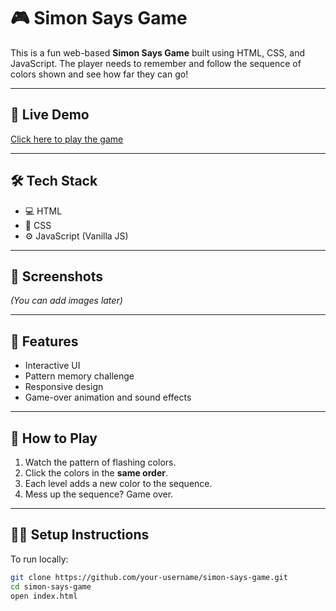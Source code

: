 # 🎮 Simon Says Game

This is a fun web-based **Simon Says Game** built using HTML, CSS, and JavaScript. The player needs to remember and follow the sequence of colors shown and see how far they can go!

---

## 🔗 Live Demo
[Click here to play the game](https://github.com/shivashanker123/simon-says-game.git)

---

## 🛠️ Tech Stack

- 💻 HTML
- 🎨 CSS
- ⚙️ JavaScript (Vanilla JS)

---

## 📸 Screenshots

*(You can add images later)*

---

## 🚀 Features

- Interactive UI
- Pattern memory challenge
- Responsive design
- Game-over animation and sound effects

---

## 🧠 How to Play

1. Watch the pattern of flashing colors.
2. Click the colors in the **same order**.
3. Each level adds a new color to the sequence.
4. Mess up the sequence? Game over.

---

## 🧑‍💻 Setup Instructions

To run locally:

```bash
git clone https://github.com/your-username/simon-says-game.git
cd simon-says-game
open index.html
